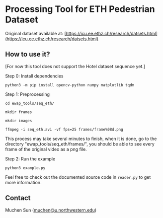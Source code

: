 # Processing Tool for ETH Pedestrian Dataset

Original dataset available at: [https://icu.ee.ethz.ch/research/datsets.html](https://icu.ee.ethz.ch/research/datsets.html)

## How to use it?

[For now this tool does not support the Hotel dataset sequence yet.]

Step 0: Install dependencies

`python3 -m pip install opencv-python numpy matplotlib tqdm`

Step 1: Preprocessing

`cd ewap_tools/seq_eth/`

`mkdir frames`

`mkdir images`

`ffmpeg -i seq_eth.avi -vf fps=25 frames/frame%08d.png`

This process may take several minutes to finish, when it is done, go to the directory "ewap_tools/seq_eth/frames/", you should be able to see every frame of the original video as a png file.

Step 2: Run the example

`python3 example.py`

Feel free to check out the documented source code in `reader.py` to get more information. 

## Contact

Muchen Sun (muchen@u.northwestern.edu)
